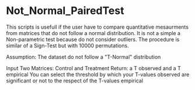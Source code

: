 # Not_Normal_PairedTest
This scripts is usefull if the user have to compare quantitative mesaurments from matrices that do not follow a normal distribution. It is not a simple a Non-parametric test because do not consider outliers. The procedure is similar of a Sign-Test but with 10000 permutations.

Assumption: The dataset do not follow a "T-Normal" distribution

Input Two Matrices: Control and Treatment
Return: a T observed and a T empirical
You can select the threshold by which your T-values observed are significant or not to the respect of the T-values empirical 
